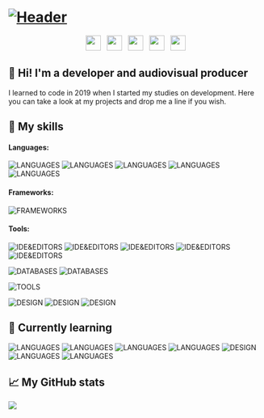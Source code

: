 # [![Header](https://github.com/pablohs1986/pablohs1986/blob/master/phGifGitWhite.gif "Header")](https://pabloherrero.me/)
<p align='center'>
<a href="https://pabloherrero.me/"><img height="30" src="https://github.com/pablohs1986/pablohs1986/blob/master/link.png"></a>&nbsp;&nbsp;
<a href="https://dev.to/pablohs1986"><img height="30" src="https://github.com/pablohs1986/pablohs1986/blob/master/dev.png"></a>&nbsp;&nbsp;
<a href="https://stackoverflow.com/story/pabloherrero"><img height="30" src="https://github.com/pablohs1986/pablohs1986/blob/master/stackoverflow.png"></a>&nbsp;&nbsp;
<a href="https://twitter.com/pablohs1986/"><img height="30" src="https://github.com/pablohs1986/pablohs1986/blob/master/twitter.png"></a>&nbsp;&nbsp;
<a href="https://www.linkedin.com/in/pabloherrero1986/"><img height="30" src="https://github.com/pablohs1986/pablohs1986/blob/master/linkedin.png"></a>
</p>

## 👋 Hi! I'm a developer and audiovisual producer

 I learned to code in 2019 when I started my studies on development. Here you can take a look at my projects and drop me a line if you wish.

## 🧰 My skills
#### Languages:
![LANGUAGES](https://img.shields.io/badge/Java-brightgreen?style=flat-square&logo=Java)
![LANGUAGES](https://img.shields.io/badge/SQL-brightgreen?style=flat-square&logo=SQL)
![LANGUAGES](https://img.shields.io/badge/XML-brightgreen?style=flat-square&logo=XML)
![LANGUAGES](https://img.shields.io/badge/HTML5-brightgreen?style=flat-square&logo=HTML5)
![LANGUAGES](https://img.shields.io/badge/CSS3-brightgreen?style=flat-square&logo=CSS3)

#### Frameworks:
![FRAMEWORKS](https://img.shields.io/badge/Bootstrap4-purple?style=flat-square&logo=Bootstrap)

#### Tools:
![IDE&EDITORS](https://img.shields.io/badge/IntelliJ_Idea-blue?style=flat-square&logo=IntelliJ-IDEA)
![IDE&EDITORS](https://img.shields.io/badge/PyCharm-blue?style=flat-square&logo=PyCharm)
![IDE&EDITORS](https://img.shields.io/badge/NetBeans-blue?style=flat-square&logo=Apache-NetBeans-IDE)
![IDE&EDITORS](https://img.shields.io/badge/Android_Studio-blue?style=flat-square&logo=Android-Studio)
![IDE&EDITORS](https://img.shields.io/badge/VSCode-blue?style=flat-square&logo=Visual-Studio-Code)

![DATABASES](https://img.shields.io/badge/SQL_Developer-blue?style=flat-square&logo=Oracle)
![DATABASES](https://img.shields.io/badge/MySQL-blue?style=flat-square&logo=MySQL)

![TOOLS](https://img.shields.io/badge/Git-blue?style=flat-square&logo=Git)

![DESIGN](https://img.shields.io/badge/Figma-blue?style=flat-square&logo=Figma)
![DESIGN](https://img.shields.io/badge/Canva-blue?style=flat-square&logo=Canva)
![DESIGN](https://img.shields.io/badge/GIMP2-blue?style=flat-square&logo=GIMP)


## 📖 Currently learning
![LANGUAGES](https://img.shields.io/badge/JDBC-red?style=flat-square&logo=Java) 
![LANGUAGES](https://img.shields.io/badge/Swing-red?style=flat-square&logo=Java) 
![LANGUAGES](https://img.shields.io/badge/JavaScript-red?style=flat-square&logo=JavaScript) 
![LANGUAGES](https://img.shields.io/badge/TypeScript-red?style=flat-square&logo=TypeScript) 
![DESIGN](https://img.shields.io/badge/Angular-red?style=flat-square&logo=Angular) 
![LANGUAGES](https://img.shields.io/badge/Python-red?style=flat-square&logo=Python) 
![LANGUAGES](https://img.shields.io/badge/Android-red?style=flat-square&logo=Android) 

## 📈 My GitHub stats
<img align="center" src="https://github-readme-stats.vercel.app/api?username=pablohs1986&show_icons=true&theme=dracula&count_private=true&show_icons=true&hide_title=true"/>
